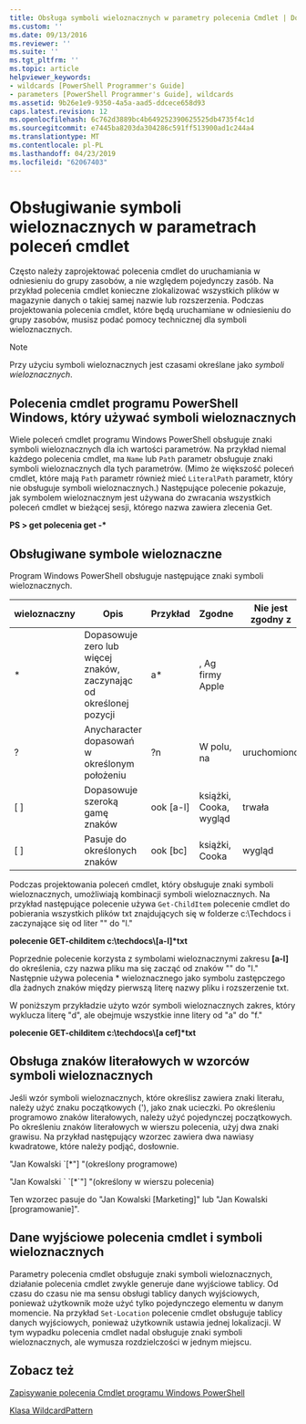```yaml
---
title: Obsługa symboli wieloznacznych w parametry polecenia Cmdlet | Dokumentacja firmy Microsoft
ms.custom: ''
ms.date: 09/13/2016
ms.reviewer: ''
ms.suite: ''
ms.tgt_pltfrm: ''
ms.topic: article
helpviewer_keywords:
- wildcards [PowerShell Programmer's Guide]
- parameters [PowerShell Programmer's Guide], wildcards
ms.assetid: 9b26e1e9-9350-4a5a-aad5-ddcece658d93
caps.latest.revision: 12
ms.openlocfilehash: 6c762d3889bc4b649252390625525db4735f4c1d
ms.sourcegitcommit: e7445ba8203da304286c591ff513900ad1c244a4
ms.translationtype: MT
ms.contentlocale: pl-PL
ms.lasthandoff: 04/23/2019
ms.locfileid: "62067403"
---
```

# <a name="supporting-wildcard-characters-in-cmdlet-parameters"></a>Obsługiwanie symboli wieloznacznych w parametrach poleceń cmdlet

Często należy zaprojektować polecenia cmdlet do uruchamiania w odniesieniu do grupy zasobów, a nie względem pojedynczy zasób. Na przykład polecenia cmdlet konieczne zlokalizować wszystkich plików w magazynie danych o takiej samej nazwie lub rozszerzenia. Podczas projektowania polecenia cmdlet, które będą uruchamiane w odniesieniu do grupy zasobów, musisz podać pomocy technicznej dla symboli wieloznacznych.

> [!NOTE]
> Przy użyciu symboli wieloznacznych jest czasami określane jako *symboli wieloznacznych*.

## <a name="windows-powershell-cmdlets-that-use-wildcards"></a>Polecenia cmdlet programu PowerShell Windows, który używać symboli wieloznacznych

 Wiele poleceń cmdlet programu Windows PowerShell obsługuje znaki symboli wieloznacznych dla ich wartości parametrów. Na przykład niemal każdego polecenia cmdlet, ma `Name` lub `Path` parametr obsługuje znaki symboli wieloznacznych dla tych parametrów. (Mimo że większość poleceń cmdlet, które mają `Path` parametr również mieć `LiteralPath` parametr, który nie obsługuje symboli wieloznacznych.) Następujące polecenie pokazuje, jak symbolem wieloznacznym jest używana do zwracania wszystkich poleceń cmdlet w bieżącej sesji, którego nazwa zawiera zlecenia Get.

 **PS > get polecenia get -\***

## <a name="supported-wildcard-characters"></a>Obsługiwane symbole wieloznaczne

Program Windows PowerShell obsługuje następujące znaki symboli wieloznacznych.

|wieloznaczny|Opis|Przykład|Zgodne|Nie jest zgodny z|
|------------------------|-----------------|-------------|-------------|--------------------|
|*|Dopasowuje zero lub więcej znaków, zaczynając od określonej pozycji|a*|, Ag firmy Apple||
|?|Anycharacter dopasowań w określonym położeniu|?n|W polu, na|uruchomiono|
|[ ]|Dopasowuje szeroką gamę znaków|ook [a-l]|książki, Cooka, wygląd|trwała|
|[ ]|Pasuje do określonych znaków|ook [bc]|książki, Cooka|wygląd|

Podczas projektowania poleceń cmdlet, który obsługuje znaki symboli wieloznacznych, umożliwiają kombinacji symboli wieloznacznych. Na przykład następujące polecenie używa `Get-ChildItem` polecenie cmdlet do pobierania wszystkich plików txt znajdujących się w folderze c:\Techdocs i zaczynające się od liter "" do "l."

**polecenie GET-childitem c:\techdocs\\[a-l]\*txt**

Poprzednie polecenie korzysta z symbolami wieloznacznymi zakresu **[a-l]** do określenia, czy nazwa pliku ma się zacząć od znaków "" do "l." Następnie używa polecenia * wieloznacznego jako symbolu zastępczego dla żadnych znaków między pierwszą literę nazwy pliku i rozszerzenie txt.

W poniższym przykładzie użyto wzór symboli wieloznacznych zakres, który wyklucza literę "d", ale obejmuje wszystkie inne litery od "a" do "f."

**polecenie GET-childitem c:\techdocs\\[a cef]\*txt**

## <a name="handling-literal-characters-in-wildcard-patterns"></a>Obsługa znaków literałowych w wzorców symboli wieloznacznych

Jeśli wzór symboli wieloznacznych, które określisz zawiera znaki literału, należy użyć znaku początkowych ('), jako znak ucieczki. Po określeniu programowo znaków literałowych, należy użyć pojedynczej początkowych. Po określeniu znaków literałowych w wierszu polecenia, użyj dwa znaki grawisu. Na przykład następujący wzorzec zawiera dwa nawiasy kwadratowe, które należy podjąć, dosłownie.

"Jan Kowalski \`[*"] "(określony programowe)

"Jan Kowalski \` \`[*\`"] "(określony w wierszu polecenia)

Ten wzorzec pasuje do "Jan Kowalski [Marketing]" lub "Jan Kowalski [programowanie]".

## <a name="cmdlet-output-and-wildcard-characters"></a>Dane wyjściowe polecenia cmdlet i symboli wieloznacznych

Parametry polecenia cmdlet obsługuje znaki symboli wieloznacznych, działanie polecenia cmdlet zwykle generuje dane wyjściowe tablicy. Od czasu do czasu nie ma sensu obsługi tablicy danych wyjściowych, ponieważ użytkownik może użyć tylko pojedynczego elementu w danym momencie. Na przykład `Set-Location` polecenie cmdlet obsługuje tablicy danych wyjściowych, ponieważ użytkownik ustawia jednej lokalizacji. W tym wypadku polecenia cmdlet nadal obsługuje znaki symboli wieloznacznych, ale wymusza rozdzielczości w jednym miejscu.

## <a name="see-also"></a>Zobacz też

[Zapisywanie polecenia Cmdlet programu Windows PowerShell](./writing-a-windows-powershell-cmdlet.md)

[Klasa WildcardPattern](/dotnet/api/system.management.automation.wildcardpattern)
